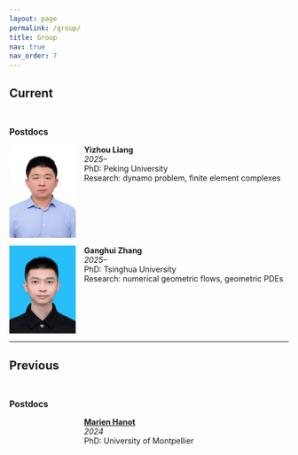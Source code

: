 ```yaml
---
layout: page
permalink: /group/
title: Group
nav: true
nav_order: 7
---
```

## Current

<br>

<span style="font-size: 1.1em;"><strong>Postdocs</strong></span>

<div style="display: flex; align-items: flex-start; margin-top: 1em;">
  <img src="../assets/img/YizhouLiang.jpg" alt="Yizhou Liang" style="width: 120px; margin-right: 15px;">
  <div>
    <strong>Yizhou Liang</strong><br>
    <em>2025–</em><br>
    PhD: Peking University<br>
    Research: dynamo problem, finite element complexes
  </div>
</div>

<div style="display: flex; align-items: flex-start; margin-top: 1em;">
  <img src="../assets/img/GanghuiZhang.jpg" alt="Ganghui Zhang" style="width: 120px; margin-right: 15px;">
  <div>
    <strong>Ganghui Zhang</strong><br>
    <em>2025–</em><br>
    PhD: Tsinghua University<br>
    Research: numerical geometric flows, geometric PDEs
  </div>
</div>

---

## Previous

<br>

<span style="font-size: 1.1em;"><strong>Postdocs</strong></span>

<div style="display: flex; align-items: flex-start; margin-top: 1em;">
  <div style="width: 120px; margin-right: 15px;"></div>
  <div>
    <strong><a href="https://marienhanot.fr">Marien Hanot</a></strong><br>
    <em>2024</em><br>
    PhD: University of Montpellier<br>
  </div>
</div>